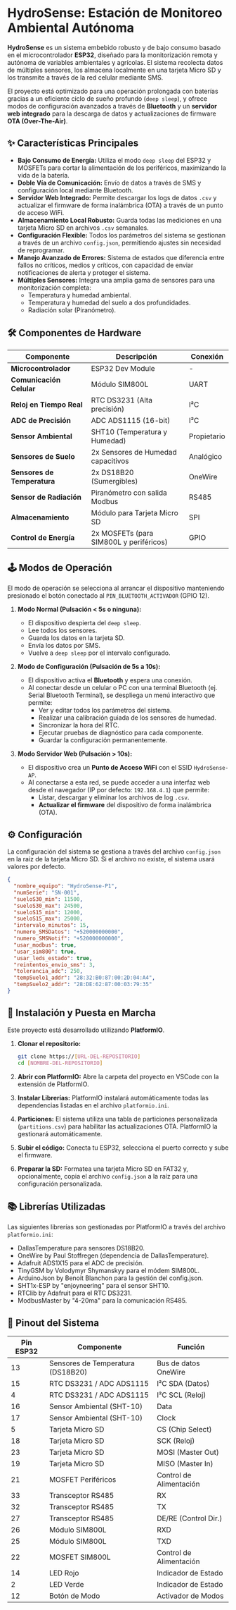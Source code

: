 # HydroSense: Estación de Monitoreo Ambiental Autónoma

**HydroSense** es un sistema embebido robusto y de bajo consumo basado en el microcontrolador **ESP32**, diseñado para la monitorización remota y autónoma de variables ambientales y agrícolas. El sistema recolecta datos de múltiples sensores, los almacena localmente en una tarjeta Micro SD y los transmite a través de la red celular mediante SMS.

El proyecto está optimizado para una operación prolongada con baterías gracias a un eficiente ciclo de sueño profundo (`deep sleep`), y ofrece modos de configuración avanzados a través de **Bluetooth** y un **servidor web integrado** para la descarga de datos y actualizaciones de firmware **OTA (Over-The-Air)**.

## ✨ Características Principales

* **Bajo Consumo de Energía:** Utiliza el modo `deep sleep` del ESP32 y MOSFETs para cortar la alimentación de los periféricos, maximizando la vida de la batería.
* **Doble Vía de Comunicación:** Envío de datos a través de SMS y configuración local mediante Bluetooth.
* **Servidor Web Integrado:** Permite descargar los logs de datos `.csv` y actualizar el firmware de forma inalámbrica (OTA) a través de un punto de acceso WiFi.
* **Almacenamiento Local Robusto:** Guarda todas las mediciones en una tarjeta Micro SD en archivos `.csv` semanales.
* **Configuración Flexible:** Todos los parámetros del sistema se gestionan a través de un archivo `config.json`, permitiendo ajustes sin necesidad de reprogramar.
* **Manejo Avanzado de Errores:** Sistema de estados que diferencia entre fallos no críticos, medios y críticos, con capacidad de enviar notificaciones de alerta y proteger el sistema.
* **Múltiples Sensores:** Integra una amplia gama de sensores para una monitorización completa:
    * Temperatura y humedad ambiental.
    * Temperatura y humedad del suelo a dos profundidades.
    * Radiación solar (Piranómetro).

## 🛠️ Componentes de Hardware

| Componente                | Descripción                                        | Conexión    |
| ------------------------- | -------------------------------------------------- | ----------- |
| **Microcontrolador** | ESP32 Dev Module                                   | -           |
| **Comunicación Celular** | Módulo SIM800L                                     | UART        |
| **Reloj en Tiempo Real** | RTC DS3231 (Alta precisión)                        | I²C         |
| **ADC de Precisión** | ADC ADS1115 (16-bit)                               | I²C         |
| **Sensor Ambiental** | SHT10 (Temperatura y Humedad)                      | Propietario |
| **Sensores de Suelo** | 2x Sensores de Humedad capacitivos                 | Analógico   |
| **Sensores de Temperatura**| 2x DS18B20 (Sumergibles)                           | OneWire     |
| **Sensor de Radiación** | Piranómetro con salida Modbus                      | RS485       |
| **Almacenamiento** | Módulo para Tarjeta Micro SD                       | SPI         |
| **Control de Energía** | 2x MOSFETs (para SIM800L y periféricos)            | GPIO        |

## 🕹️ Modos de Operación

El modo de operación se selecciona al arrancar el dispositivo manteniendo presionado el botón conectado al `PIN_BLUETOOTH_ACTIVADOR` (GPIO 12).

1. **Modo Normal (Pulsación < 5s o ninguna):**
   * El dispositivo despierta del `deep sleep`.
   * Lee todos los sensores.
   * Guarda los datos en la tarjeta SD.
   * Envía los datos por SMS.
   * Vuelve a `deep sleep` por el intervalo configurado.

2. **Modo de Configuración (Pulsación de 5s a 10s):**
   * El dispositivo activa el **Bluetooth** y espera una conexión.
   * Al conectar desde un celular o PC con una terminal Bluetooth (ej. Serial Bluetooth Terminal), se despliega un menú interactivo que permite:
     * Ver y editar todos los parámetros del sistema.
     * Realizar una calibración guiada de los sensores de humedad.
     * Sincronizar la hora del RTC.
     * Ejecutar pruebas de diagnóstico para cada componente.
     * Guardar la configuración permanentemente.

3. **Modo Servidor Web (Pulsación > 10s):**
   * El dispositivo crea un **Punto de Acceso WiFi** con el SSID `HydroSense-AP`.
   * Al conectarse a esta red, se puede acceder a una interfaz web desde el navegador (IP por defecto: `192.168.4.1`) que permite:
     * Listar, descargar y eliminar los archivos de log `.csv`.
     * **Actualizar el firmware** del dispositivo de forma inalámbrica (OTA).

## ⚙️ Configuración

La configuración del sistema se gestiona a través del archivo `config.json` en la raíz de la tarjeta Micro SD. Si el archivo no existe, el sistema usará valores por defecto.

```json
{
  "nombre_equipo": "HydroSense-P1",
  "numSerie": "SN-001",
  "sueloS30_min": 11500,
  "sueloS30_max": 24500,
  "sueloS15_min": 12000,
  "sueloS15_max": 25000,
  "intervalo_minutos": 15,
  "numero_SMSDatos": "+520000000000",
  "numero_SMSNotif": "+520000000000",
  "usar_modbus": true,
  "usar_sim800": true,
  "usar_leds_estado": true,
  "reintentos_envio_sms": 3,
  "tolerancia_adc": 250,
  "tempSuelo1_addr": "28:32:B0:87:00:2D:04:A4",
  "tempSuelo2_addr": "28:DE:62:87:00:03:79:35"
}
```

## 🚀 Instalación y Puesta en Marcha

Este proyecto está desarrollado utilizando **PlatformIO**.

1. **Clonar el repositorio:**
   ```bash
   git clone https://[URL-DEL-REPOSITORIO]
   cd [NOMBRE-DEL-REPOSITORIO]
   ```

2. **Abrir con PlatformIO:**
   Abre la carpeta del proyecto en VSCode con la extensión de PlatformIO.

3. **Instalar Librerías:**
   PlatformIO instalará automáticamente todas las dependencias listadas en el archivo `platformio.ini`.

4. **Particiones:**
   El sistema utiliza una tabla de particiones personalizada (`partitions.csv`) para habilitar las actualizaciones OTA. PlatformIO la gestionará automáticamente.

5. **Subir el código:**
   Conecta tu ESP32, selecciona el puerto correcto y sube el firmware.

6. **Preparar la SD:**
   Formatea una tarjeta Micro SD en FAT32 y, opcionalmente, copia el archivo `config.json` a la raíz para una configuración personalizada.

## 📚 Librerías Utilizadas

Las siguientes librerías son gestionadas por PlatformIO a través del archivo `platformio.ini`:

* DallasTemperature para sensores DS18B20.
* OneWire by Paul Stoffregen (dependencia de DallasTemperature).
* Adafruit ADS1X15 para el ADC de precisión.
* TinyGSM by Volodymyr Shymanskyy para el módem SIM800L.
* ArduinoJson by Benoit Blanchon para la gestión del config.json.
* SHT1x-ESP by "enjoyneering" para el sensor SHT10.
* RTClib by Adafruit para el RTC DS3231.
* ModbusMaster by "4-20ma" para la comunicación RS485.

## 📌 Pinout del Sistema

| Pin ESP32 | Componente                    | Función                     |
| --------- | ----------------------------- | ---------------------------- |
| 13        | Sensores de Temperatura (DS18B20) | Bus de datos OneWire         |
| 15        | RTC DS3231 / ADC ADS1115      | I²C SDA (Datos)             |
| 4         | RTC DS3231 / ADC ADS1115      | I²C SCL (Reloj)             |
| 16        | Sensor Ambiental (SHT-10)     | Data                        |
| 17        | Sensor Ambiental (SHT-10)     | Clock                       |
| 5         | Tarjeta Micro SD              | CS (Chip Select)            |
| 18        | Tarjeta Micro SD              | SCK (Reloj)                 |
| 23        | Tarjeta Micro SD              | MOSI (Master Out)           |
| 19        | Tarjeta Micro SD              | MISO (Master In)            |
| 21        | MOSFET Periféricos            | Control de Alimentación     |
| 33        | Transceptor RS485             | RX                          |
| 32        | Transceptor RS485             | TX                          |
| 27        | Transceptor RS485             | DE/RE (Control Dir.)        |
| 26        | Módulo SIM800L                | RXD                         |
| 25        | Módulo SIM800L                | TXD                         |
| 22        | MOSFET SIM800L                | Control de Alimentación     |
| 14        | LED Rojo                      | Indicador de Estado         |
| 2         | LED Verde                     | Indicador de Estado         |
| 12        | Botón de Modo                 | Activador de Modos          |
